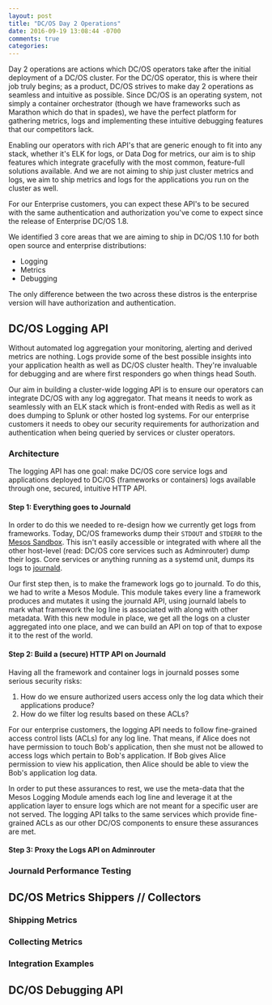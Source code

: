 ```yaml
---
layout: post
title: "DC/OS Day 2 Operations"
date: 2016-09-19 13:08:44 -0700
comments: true
categories: 
---
```

Day 2 operations are actions which DC/OS operators take after the initial deployment of a DC/OS cluster. For the DC/OS operator, this is where their job truly begins; as a product, DC/OS strives to make day 2 operations as seamless and intuitive as possible. Since DC/OS is an operating system, not simply a container orchestrator (though we have frameworks such as Marathon which do that in spades), we have the perfect platform for gathering metrics, logs and implementing these intuitive debugging features that our competitors lack. 

Enabling our operators with rich API's that are generic enough to fit into any stack, whether it's ELK for logs, or Data Dog for metrics, our aim is to ship features which integrate gracefully with the most common, feature-full solutions available. And we are not aiming to ship just cluster metrics and logs, we aim to ship metrics and logs for the applications you run on the cluster as well. 

For our Enterprise customers, you can expect these API's to be secured with the same authentication and authorization you've come to expect since the release of Enterprise DC/OS 1.8. 

We identified 3 core areas that we are aiming to ship in DC/OS 1.10 for both open source and enterprise distributions:
- Logging
- Metrics
- Debugging

The only difference between the two across these distros is the enterprise version will have authorization and authentication. 

## DC/OS Logging API
Without automated log aggregation your monitoring, alerting and derived metrics are nothing. Logs provide some of the best possible insights into your application health as well as DC/OS cluster health. They're invaluable for debugging and are where first responders go when things head South.

Our aim in building a cluster-wide logging API is to ensure our operators can integrate DC/OS with any log aggregator. That means it needs to work as seamlessly with an ELK stack which is front-ended with Redis as well as it does dumping to Splunk or other hosted log systems. For our enterprise customers it needs to obey our security requirements for authorization and authentication when being queried by services or cluster operators.  

### Architecture
The logging API has one goal: make DC/OS core service logs and applications deployed to DC/OS (frameworks or containers) logs available through one, secured, intuitive HTTP API. 

#### Step 1: Everything goes to Journald 
In order to do this we needed to re-design how we currently get logs from frameworks. Today, DC/OS frameworks dump their `STDOUT` and `STDERR` to the [Mesos Sandbox](http://mesos.apache.org/documentation/latest/sandbox/). This isn't easily accessible or integrated with where all the other host-level (read: DC/OS core services such as Adminrouter) dump their logs. Core services or anything running as a systemd unit, dumps its logs to [journald](https://www.freedesktop.org/software/systemd/man/systemd-journald.service.html).

Our first step then, is to make the framework logs go to journald. To do this, we had to write a Mesos Module. This module takes every line a framework produces and mutates it using the journald API, using journald labels to mark what framework the log line is associated with along with other metadata. With this new module in place, we get all the logs on a cluster aggregated into one place, and we can build an API on top of that to expose it to the rest of the world. 

#### Step 2: Build a (secure) HTTP API on Journald
Having all the framework and container logs in journald posses some serious security risks:
1. How do we ensure authorized users access only the log data which their applications produce? 
1. How do we filter log results based on these ACLs?

For our enterprise customers, the logging API needs to follow fine-grained access control lists (ACLs) for any log line. That means, if Alice does not have permission to touch Bob's application, then she must not be allowed to access logs which pertain to Bob's application. If Bob gives Alice permission to view his application, then Alice should be able to view the Bob's application log data.  

In order to put these assurances to rest, we use the meta-data that the Mesos Logging Module amends each log line and leverage it at the application layer to ensure logs which are not meant for a specific user are not served. The logging API talks to the same services which provide fine-grained ACLs as our other DC/OS components to ensure these assurances are met.  

#### Step 3: Proxy the Logs API on Adminrouter

### Journald Performance Testing



## DC/OS Metrics Shippers // Collectors
### Shipping Metrics
### Collecting Metrics
### Integration Examples

## DC/OS Debugging API
